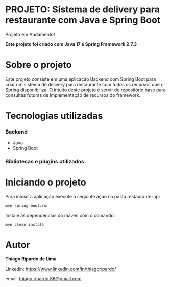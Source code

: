 # PROJETO: Sistema de delivery para restaurante com Java e Spring Boot
Projeto em Andamento!

<b>Este projeto foi criado com Java 17 e Spring Framework 2.7.3</b>

# Sobre o projeto

Este projeto consiste em uma aplicação Backend com Spring Boot para criar um sistema de delivery para restaurante com todos os recursos que o Spring disponibiliza.
O intuito deste projeto é servir de repositório base para consultas futuras de implementação de recursos do framework.

# Tecnologias utilizadas

### Backend

- Java
- Spring Boot

### Bibliotecas e plugins utilizados


# Iniciando o projeto

Para iniciar a aplicação execute a seguinte ação na pasta restaurante-api

```shell script
mvn spring-boot:run
```

Instale as dependências do maven com o comando:

```shell script
mvn clean install
```

# Autor
<b>Thiago Ripardo de Lima</b>

Linkedin: https://www.linkedin.com/in/thiagoripardo/

email: thiago.ripardo.86@gmail.com